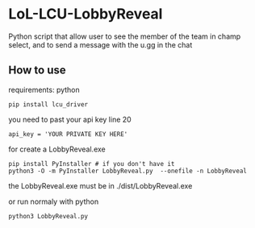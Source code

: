 # LoL-LCU-LobbyReveal
Python script that allow user to see the member of the team in champ select, and to send a message with the u.gg in the chat

## How to use
requirements: python
```
pip install lcu_driver
```
you need to past your api key line 20
```
api_key = 'YOUR PRIVATE KEY HERE'
```

for create a LobbyReveal.exe 
```
pip install PyInstaller # if you don't have it
python3 -O -m PyInstaller LobbyReveal.py  --onefile -n LobbyReveal
``` 
the LobbyReveal.exe must be in ./dist/LobbyReveal.exe

or run normaly with python
```
python3 LobbyReveal.py
```